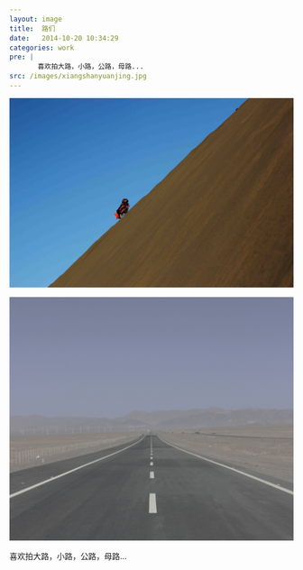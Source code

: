 ```yaml
---
layout: image
title:  路们
date:   2014-10-20 10:34:29
categories: work
pre: | 
       喜欢拍大路，小路，公路，母路...
src: /images/xiangshanyuanjing.jpg
---
```


![](/images/traveller.jpg)

![](/images/road.jpg)

喜欢拍大路，小路，公路，母路...
